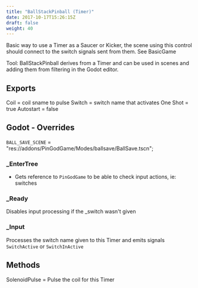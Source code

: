 ```yaml
---
title: "BallStackPinball (Timer)"
date: 2017-10-17T15:26:15Z
draft: false
weight: 40
---
```


Basic way to use a Timer as a Saucer or Kicker, the scene using this control should connect to the switch signals sent from them. See BasicGame

Tool: BallStackPinball derives from a Timer and can be used in scenes and adding them from filtering in the Godot editor.

## Exports

Coil		= coil sname to pulse
Switch		= switch name that activates
One Shot	= true
Autostart	= false

## Godot - Overrides

`BALL_SAVE_SCENE` = "res://addons/PinGodGame/Modes/ballsave/BallSave.tscn";

### _EnterTree

- Gets reference to `PinGodGame` to be able to check input actions, ie: switches

### _Ready

Disables input processing if the _switch wasn't given

### _Input

Processes the switch name given to this Timer and emits signals `SwitchActive` or `SwitchInActive`

## Methods

SolenoidPulse = 	Pulse the coil for this Timer
